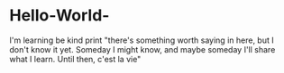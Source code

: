 # Hello-World-
I'm learning be kind
print "there's something worth saying in here, but I don't know it yet.  Someday I might know, and maybe someday I'll share what I learn.  Until then, c'est la vie"
